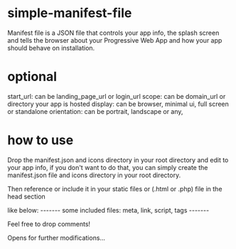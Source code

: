 # simple-manifest-file
Manifest file is a JSON file that controls your app info, the splash screen and tells the browser about your Progressive Web App and how your app should behave on installation.


# optional

start_url: can be landing_page_url or login_url
scope: can be domain_url or directory your app is hosted
display: can be browser, minimal ui, full screen or standalone
orientation: can be portrait, landscape or any,

# how to use

Drop the manifest.json and icons directory in your root directory and edit to your app info, if you don't want to do that, you can simply create the manifest.json file and icons directory in your root directory.

Then reference or include it in your static files or (.html or .php) file in the head section

like below:
    <head>
            ------- some included files: meta, link, script, tags -------
        <link rel="manifest" href="manifest.json" />
        <!-- ios support -->
        <link rel="apple-touch-icon" href="icons/icon-72x72.png" />
        <link rel="apple-touch-icon" href="icons/icon-96x96.png" />
        <link rel="apple-touch-icon" href="icons/icon-128x128.png" />
        <link rel="apple-touch-icon" href="icons/icon-144x144.png" />
        <link rel="apple-touch-icon" href="icons/icon-152x152.png" />
        <link rel="apple-touch-icon" href="icons/icon-192x192.png" />
        <link rel="apple-touch-icon" href="icons/icon-384x384.png" />
        <link rel="apple-touch-icon" href="icons/icon-512x512.png" />
        <meta name="apple-mobile-web-app-status-bar" content="#3362d6" />
        <meta name="theme-color" content="#3362d6" />
    </head>

Feel free to drop comments! 

Opens for further modifications...